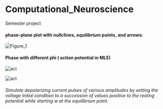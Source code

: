 # Computational_Neuroscience
Semester project
#### phase-plane plot with nullclines, equilibrium points, and arrows: 

![Figure_1](https://github.com/user-attachments/assets/8d0c3eee-66f6-4f9d-9d02-463a6fae656f)


#### Phase with different phi ( action potential in MLE)

![act](https://github.com/user-attachments/assets/3862a502-3002-48b2-b764-7a89c4712780)


![act](https://github.com/user-attachments/assets/c686f217-f56e-412f-a843-ea1785c08f48)

###### Simulate depolarizing current pulses of various amplitudes by setting the voltage initial condition to a succession of values positive to the resting potential while starting w at the equilibrium point. 
